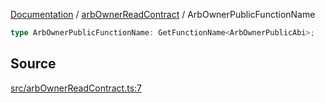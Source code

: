 [Documentation](../../README.md) / [arbOwnerReadContract](../README.md) / ArbOwnerPublicFunctionName

```ts
type ArbOwnerPublicFunctionName: GetFunctionName<ArbOwnerPublicAbi>;
```

## Source

[src/arbOwnerReadContract.ts:7](https://github.com/anegg0/arbitrum-orbit-sdk/blob/8d986d322aefb470a79fa3dc36918f72097df8c1/src/arbOwnerReadContract.ts#L7)
